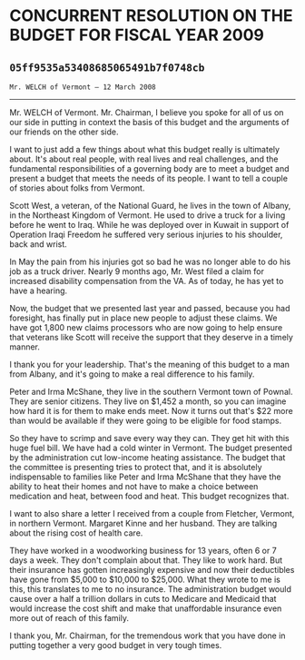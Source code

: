 # CONCURRENT RESOLUTION ON THE BUDGET FOR FISCAL YEAR 2009
## `05ff9535a53408685065491b7f0748cb`
`Mr. WELCH of Vermont — 12 March 2008`

---


Mr. WELCH of Vermont. Mr. Chairman, I believe you spoke for all of us 
on our side in putting in context the basis of this budget and the 
arguments of our friends on the other side.

I want to just add a few things about what this budget really is 
ultimately about. It's about real people, with real lives and real 
challenges, and the fundamental responsibilities of a governing body 
are to meet a budget and present a budget that meets the needs of its 
people. I want to tell a couple of stories about folks from Vermont.

Scott West, a veteran, of the National Guard, he lives in the town of 
Albany, in the Northeast Kingdom of Vermont. He used to drive a truck 
for a living before he went to Iraq. While he was deployed over in 
Kuwait in support of Operation Iraqi Freedom he suffered very serious 
injuries to his shoulder, back and wrist.

In May the pain from his injuries got so bad he was no longer able to 
do his job as a truck driver. Nearly 9 months ago, Mr. West filed a 
claim for increased disability compensation from the VA. As of today, 
he has yet to have a hearing.

Now, the budget that we presented last year and passed, because you 
had foresight, has finally put in place new people to adjust these 
claims. We have got 1,800 new claims processors who are now going to 
help ensure that veterans like Scott will receive the support that they 
deserve in a timely manner.

I thank you for your leadership. That's the meaning of this budget to 
a man from Albany, and it's going to make a real difference to his 
family.

Peter and Irma McShane, they live in the southern Vermont town of 
Pownal. They are senior citizens. They live on $1,452 a month, so you 
can imagine how hard it is for them to make ends meet. Now it turns out 
that's $22 more than would be available if they were going to be 
eligible for food stamps.

So they have to scrimp and save every way they can. They get hit with 
this huge fuel bill. We have had a cold winter in Vermont. The budget 
presented by the administration cut low-income heating assistance. The 
budget that the committee is presenting tries to protect that, and it 
is absolutely indispensable to families like Peter and Irma McShane 
that they have the ability to heat their homes and not have to make a 
choice between medication and heat, between food and heat. This budget 
recognizes that.

I want to also share a letter I received from a couple from Fletcher, 
Vermont, in northern Vermont. Margaret Kinne and her husband. They are 
talking about the rising cost of health care.

They have worked in a woodworking business for 13 years, often 6 or 7 
days a week. They don't complain about that. They like to work hard. 
But their insurance has gotten increasingly expensive and now their 
deductibles have gone from $5,000 to $10,000 to $25,000. What they 
wrote to me is this, this translates to me to no insurance. The 
administration budget would cause over a half a trillion dollars in 
cuts to Medicare and Medicaid that would increase the cost shift and 
make that unaffordable insurance even more out of reach of this family.

I thank you, Mr. Chairman, for the tremendous work that you have done 
in putting together a very good budget in very tough times.